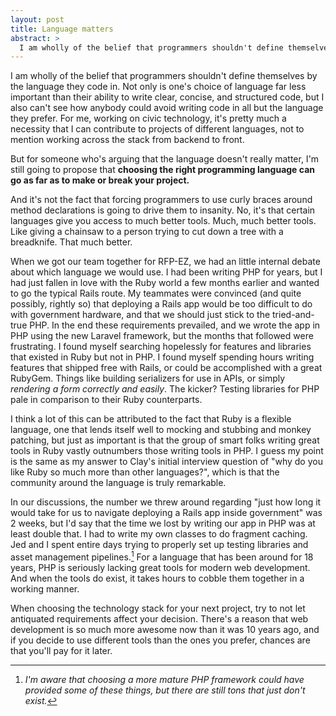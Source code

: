 ```yaml
---
layout: post
title: Language matters
abstract: >
  I am wholly of the belief that programmers shouldn't define themselves by the language they code in. Not only is one's choice of language far less important than their ability to write clear, concise, and structured code, but I also can't see how anybody could avoid writing code in all but the language they prefer. For me, working on civic technology, it's pretty much a necessity that I can contribute to projects of different languages, not to mention working across the stack from backend to front.
---
```


I am wholly of the belief that programmers shouldn't define themselves by the language they code in. Not only is one's choice of language far less important than their ability to write clear, concise, and structured code, but I also can't see how anybody could avoid writing code in all but the language they prefer. For me, working on civic technology, it's pretty much a necessity that I can contribute to projects of different languages, not to mention working across the stack from backend to front.

But for someone who's arguing that the language doesn't really matter, I'm still going to propose that **choosing the right programming language can go as far as to make or break your project.**

And it's not the fact that forcing programmers to use curly braces around method declarations is going to drive them to insanity. No, it's that certain languages give you access to much better tools. Much, much better tools. Like giving a chainsaw to a person trying to cut down a tree with a breadknife. That much better.

When we got our team together for RFP-EZ, we had an little internal debate about which language we would use. I had been writing PHP for years, but I  had just fallen in love with the Ruby world a few months earlier and wanted to go the typical Rails route. My teammates were convinced (and quite possibly, rightly so) that deploying a Rails app would be too difficult to do with government hardware, and that we should just stick to the tried-and-true PHP. In the end these requirements prevailed, and we wrote the app in PHP using the new Laravel framework, but the months that followed were frustrating. I found myself searching hopelessly for features and libraries that existed in Ruby but not in PHP. I found myself spending hours writing features that shipped free with Rails, or could be accomplished with a great RubyGem. Things like building serializers for use in APIs, or simply *rendering a form correctly and easily*. The kicker? Testing libraries for PHP pale in comparison to their Ruby counterparts.

I think a lot of this can be attributed to the fact that Ruby is a flexible language, one that lends itself well to mocking and stubbing and monkey patching, but just as important is that the group of smart folks writing great tools in Ruby vastly outnumbers those writing tools in PHP. I guess my point is the same as my answer to Clay's initial interview question of "why do you like Ruby so much more than other languages?", which is that the community around the language is truly remarkable.

In our discussions, the number we threw around regarding "just how long it would take for us to navigate deploying a Rails app inside government" was 2 weeks, but I'd say that the time we lost by writing our app in PHP was at least double that. I had to write my own classes to do fragment caching. Jed and I spent entire days trying to properly set up testing libraries and asset management pipelines.[^1] For a language that has been around for 18 years, PHP is seriously lacking great tools for modern web development. And when the tools do exist, it takes hours to cobble them together in a working manner.

When choosing the technology stack for your next project, try to not let antiquated requirements affect your decision. There's a reason that web development is so much more awesome now than it was 10 years ago, and if you decide to use different tools than the ones you prefer, chances are that you'll pay for it later.

[^1]: *I'm aware that choosing a more mature PHP framework could have provided some of these things, but there are still tons that just don't exist.*